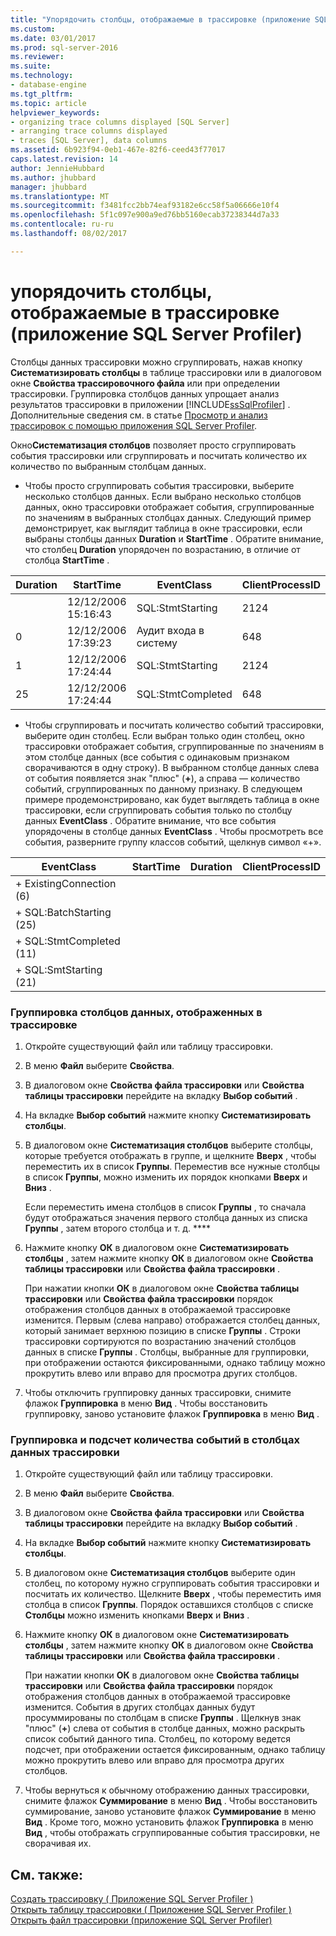 ```yaml
---
title: "Упорядочить столбцы, отображаемые в трассировке (приложение SQL Server Profiler) | Документы Microsoft"
ms.custom: 
ms.date: 03/01/2017
ms.prod: sql-server-2016
ms.reviewer: 
ms.suite: 
ms.technology:
- database-engine
ms.tgt_pltfrm: 
ms.topic: article
helpviewer_keywords:
- organizing trace columns displayed [SQL Server]
- arranging trace columns displayed
- traces [SQL Server], data columns
ms.assetid: 6b923f94-0eb1-467e-82f6-ceed43f77017
caps.latest.revision: 14
author: JennieHubbard
ms.author: jhubbard
manager: jhubbard
ms.translationtype: MT
ms.sourcegitcommit: f3481fcc2bb74eaf93182e6cc58f5a06666e10f4
ms.openlocfilehash: 5f1c097e900a9ed76bb5160ecab37238344d7a33
ms.contentlocale: ru-ru
ms.lasthandoff: 08/02/2017

---
```

# <a name="organize-columns-displayed-in-a-trace-sql-server-profiler"></a>упорядочить столбцы, отображаемые в трассировке (приложение SQL Server Profiler)
  Столбцы данных трассировки можно сгруппировать, нажав кнопку **Систематизировать столбцы** в таблице трассировки или в диалоговом окне **Свойства трассировочного файла** или при определении трассировки. Группировка столбцов данных упрощает анализ результатов трассировки в приложении [!INCLUDE[ssSqlProfiler](../../includes/sssqlprofiler-md.md)] . Дополнительные сведения см. в статье [Просмотр и анализ трассировок с помощью приложения SQL Server Profiler](../../tools/sql-server-profiler/view-and-analyze-traces-with-sql-server-profiler.md).  
  
 Окно**Систематизация столбцов** позволяет просто сгруппировать события трассировки или сгруппировать и посчитать количество их количество по выбранным столбцам данных.  
  
-   Чтобы просто сгруппировать события трассировки, выберите несколько столбцов данных. Если выбрано несколько столбцов данных, окно трассировки отображает события, сгруппированные по значениям в выбранных столбцах данных. Следующий пример демонстрирует, как выглядит таблица в окне трассировки, если выбраны столбцы данных **Duration** и **StartTime** . Обратите внимание, что столбец **Duration** упорядочен по возрастанию, в отличие от столбца **StartTime** .  
  
|Duration|StartTime|EventClass|ClientProcessID|  
|--------------|---------------|----------------|---------------------|  
||12/12/2006 15:16:43|SQL:StmtStarting|2124|  
|0|12/12/2006 17:39:23|Аудит входа в систему|648|  
|1|12/12/2006 17:24:44|SQL:StmtStarting|2124|  
|25|12/12/2006 17:24:44|SQL:StmtCompleted|648|  
  
-   Чтобы сгруппировать и посчитать количество событий трассировки, выберите один столбец. Если выбран только один столбец, окно трассировки отображает события, сгруппированные по значениям в этом столбце данных (все события с одинаковым признаком сворачиваются в одну строку). В выбранном столбце данных слева от события появляется знак "плюс" (**+**), а справа — количество событий, сгруппированных по данному признаку. В следующем примере продемонстрировано, как будет выглядеть таблица в окне трассировки, если сгруппировать события только по столбцу данных **EventClass** . Обратите внимание, что все события упорядочены в столбце данных **EventClass** . Чтобы просмотреть все события, разверните группу классов событий, щелкнув символ «+».  
  
|EventClass|StartTime|Duration|ClientProcessID|  
|----------------|---------------|--------------|---------------------|  
|+ ExistingConnection (6)||||  
|+ SQL:BatchStarting (25)||||  
|+ SQL:StmtCompleted (11)||||  
|+ SQL:SmtStarting (21)||||  
  
### <a name="to-group-data-columns-displayed-in-a-trace"></a>Группировка столбцов данных, отображенных в трассировке  
  
1.  Откройте существующий файл или таблицу трассировки.  
  
2.  В меню **Файл** выберите **Свойства**.  
  
3.  В диалоговом окне **Свойства файла трассировки** или **Свойства таблицы трассировки** перейдите на вкладку **Выбор событий** .  
  
4.  На вкладке **Выбор событий** нажмите кнопку **Систематизировать столбцы**.  
  
5.  В диалоговом окне **Систематизация столбцов** выберите столбцы, которые требуется отображать в группе, и щелкните **Вверх** , чтобы переместить их в список **Группы**. Переместив все нужные столбцы в список **Группы**, можно изменить их порядок кнопками **Вверх** и **Вниз** .  
  
     Если переместить имена столбцов в список **Группы** , то сначала будут отображаться значения первого столбца данных из списка **Группы** , затем второго столбца и т. д. ****  
  
6.  Нажмите кнопку **OК** в диалоговом окне **Систематизировать столбцы** , затем нажмите кнопку **ОК** в диалоговом окне **Свойства таблицы трассировки** или **Свойства файла трассировки** .  
  
     При нажатии кнопки **ОК** в диалоговом окне **Свойства таблицы трассировки** или **Свойства файла трассировки** порядок отображения столбцов данных в отображаемой трассировке изменится. Первым (слева направо) отображается столбец данных, который занимает верхнюю позицию в списке **Группы** . Строки трассировки сортируются по возрастанию значений столбцов данных в списке **Группы** . Столбцы, выбранные для группировки, при отображении остаются фиксированными, однако таблицу можно прокрутить влево или вправо для просмотра других столбцов.  
  
7.  Чтобы отключить группировку данных трассировки, снимите флажок **Группировка** в меню **Вид** . Чтобы восстановить группировку, заново установите флажок **Группировка** в меню **Вид** .  
  
### <a name="to-group-and-aggregate-data-columns-in-a-trace"></a>Группировка и подсчет количества событий в столбцах данных трассировки  
  
1.  Откройте существующий файл или таблицу трассировки.  
  
2.  В меню **Файл** выберите **Свойства**.  
  
3.  В диалоговом окне **Свойства файла трассировки** или **Свойства таблицы трассировки** перейдите на вкладку **Выбор событий** .  
  
4.  На вкладке **Выбор событий** нажмите кнопку **Систематизировать столбцы**.  
  
5.  В диалоговом окне **Систематизация столбцов** выберите один столбец, по которому нужно сгруппировать события трассировки и посчитать их количество. Щелкните **Вверх** , чтобы переместить имя столбца в список **Группы**. Порядок оставшихся столбцов с списке **Столбцы** можно изменить кнопками **Вверх** и **Вниз** .  
  
6.  Нажмите кнопку **OК** в диалоговом окне **Систематизировать столбцы** , затем нажмите кнопку **ОК** в диалоговом окне **Свойства таблицы трассировки** или **Свойства файла трассировки** .  
  
     При нажатии кнопки **ОК** в диалоговом окне **Свойства таблицы трассировки** или **Свойства файла трассировки** порядок отображения столбцов данных в отображаемой трассировке изменится. События в других столбцах данных будут просуммированы по столбцам в списке **Группы** . Щелкнув знак "плюс" (**+**) слева от события в столбце данных, можно раскрыть список событий данного типа. Столбец, по которому ведется подсчет, при отображении остается фиксированным, однако таблицу можно прокрутить влево или вправо для просмотра других столбцов.  
  
7.  Чтобы вернуться к обычному отображению данных трассировки, снимите флажок **Суммирование** в меню **Вид** . Чтобы восстановить суммирование, заново установите флажок **Суммирование** в меню **Вид** . Кроме того, можно установить флажок **Группировка** в меню **Вид** , чтобы отображать сгруппированные события трассировки, не сворачивая их.  
  
## <a name="see-also"></a>См. также:  
 [Создать трассировку &#40; Приложение SQL Server Profiler &#41;](../../tools/sql-server-profiler/create-a-trace-sql-server-profiler.md)   
 [Открыть таблицу трассировки &#40; Приложение SQL Server Profiler &#41;](../../tools/sql-server-profiler/open-a-trace-table-sql-server-profiler.md)   
 [Открыть файл трассировки (приложение SQL Server Profiler)](../../tools/sql-server-profiler/open-a-trace-file-sql-server-profiler.md)  
  
  
